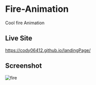 # Fire-Animation

Cool fire Animation

## Live Site

https://cody06412.github.io/landingPage/

## Screenshot

![fire](https://user-images.githubusercontent.com/71552773/223352634-e535f4c3-3b28-425d-8f16-3205aa1e41fd.PNG)
